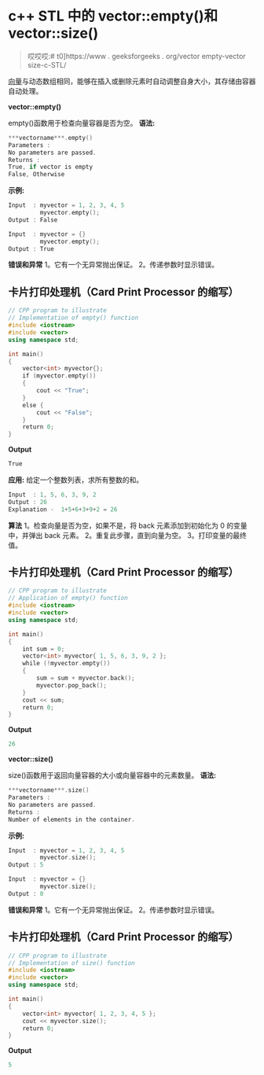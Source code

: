 # c++ STL 中的 vector::empty()和 vector::size()

> 哎哎哎:# t0]https://www . geeksforgeeks . org/vector empty-vector size-c-STL/

[向量](https://www.geeksforgeeks.org/vector-in-cpp-stl/)与动态数组相同，能够在插入或删除元素时自动调整自身大小，其存储由容器自动处理。

**vector::empty()**

empty()函数用于检查向量容器是否为空。
**语法:**

```cpp
***vectorname***.empty()
Parameters :
No parameters are passed.
Returns :
True, if vector is empty
False, Otherwise
```

**示例:**

```cpp
Input  : myvector = 1, 2, 3, 4, 5
         myvector.empty();
Output : False

Input  : myvector = {}
         myvector.empty();
Output : True
```

**错误和异常**
1。它有一个无异常抛出保证。
2。传递参数时显示错误。

## 卡片打印处理机（Card Print Processor 的缩写）

```cpp
// CPP program to illustrate
// Implementation of empty() function
#include <iostream>
#include <vector>
using namespace std;

int main()
{
    vector<int> myvector{};
    if (myvector.empty())
    {
        cout << "True";
    }
    else {
        cout << "False";
    }
    return 0;
}
```

**Output**

```cpp
True
```

**应用:**
给定一个整数列表，求所有整数的和。

```cpp
Input  : 1, 5, 6, 3, 9, 2
Output : 26
Explanation -  1+5+6+3+9+2 = 26
```

**算法**
1。检查向量是否为空，如果不是，将 back 元素添加到初始化为 0 的变量中，并弹出 back 元素。
2。重复此步骤，直到向量为空。
3。打印变量的最终值。

## 卡片打印处理机（Card Print Processor 的缩写）

```cpp
// CPP program to illustrate
// Application of empty() function
#include <iostream>
#include <vector>
using namespace std;

int main()
{
    int sum = 0;
    vector<int> myvector{ 1, 5, 6, 3, 9, 2 };
    while (!myvector.empty())
    {
        sum = sum + myvector.back();
        myvector.pop_back();
    }
    cout << sum;
    return 0;
}
```

**Output**

```cpp
26
```

**vector::size()**

size()函数用于返回向量容器的大小或向量容器中的元素数量。
**语法:**

```cpp
***vectorname***.size()
Parameters :
No parameters are passed.
Returns :
Number of elements in the container.
```

**示例:**

```cpp
Input  : myvector = 1, 2, 3, 4, 5
         myvector.size();
Output : 5

Input  : myvector = {}
         myvector.size();
Output : 0
```

**错误和异常**
1。它有一个无异常抛出保证。
2。传递参数时显示错误。

## 卡片打印处理机（Card Print Processor 的缩写）

```cpp
// CPP program to illustrate
// Implementation of size() function
#include <iostream>
#include <vector>
using namespace std;

int main()
{
    vector<int> myvector{ 1, 2, 3, 4, 5 };
    cout << myvector.size();
    return 0;
}
```

**Output**

```cpp
5
```